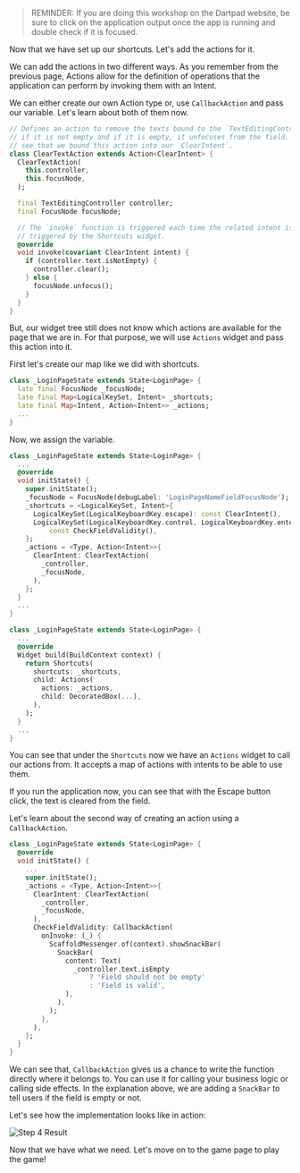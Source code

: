> REMINDER: If you are doing this workshop on the Dartpad website, be sure to click on the application output once the app is running and double check if it is focused.

Now that we have set up our shortcuts. Let's add the actions for it.

We can add the actions in two different ways. As you remember from the previous page, Actions allow for the definition of operations that the application can perform by invoking them with an Intent.

We can either create our own Action type or, use `CallbackAction` and pass our variable. Let's learn about both of them now.

```dart
// Defines an action to remove the texts bound to the `TextEditingController` 
// if it is not empty and if it is empty, it unfocuses from the field. You can 
// see that we bound this action into our `ClearIntent`.
class ClearTextAction extends Action<ClearIntent> {
  ClearTextAction(
    this.controller,
    this.focusNode,
  );

  final TextEditingController controller;
  final FocusNode focusNode;

  // The `invoke` function is triggered each time the related intent is 
  // triggered by the Shortcuts widget.
  @override
  void invoke(covariant ClearIntent intent) {
    if (controller.text.isNotEmpty) {
      controller.clear();
    } else {
      focusNode.unfocus();
    }
  }
}
```

But, our widget tree still does not know which actions are available for the page that we are in. For that purpose, we will use `Actions` widget and pass this action into it.

First let's create our map like we did with shortcuts.

```dart
class _LoginPageState extends State<LoginPage> {
  late final FocusNode _focusNode;
  late final Map<LogicalKeySet, Intent> _shortcuts;
  late final Map<Intent, Action<Intent>> _actions;
  ...
}
```

Now, we assign the variable.

```dart
class _LoginPageState extends State<LoginPage> {
  ...
  @override
  void initState() {
    super.initState();
    _focusNode = FocusNode(debugLabel: 'LoginPageNameFieldFocusNode');
    _shortcuts = <LogicalKeySet, Intent>{
      LogicalKeySet(LogicalKeyboardKey.escape): const ClearIntent(),
      LogicalKeySet(LogicalKeyboardKey.control, LogicalKeyboardKey.enter):
          const CheckFieldValidity(),
    };
    _actions = <Type, Action<Intent>>{
      ClearIntent: ClearTextAction(
        _controller,
        _focusNode,
      ),
    };
  }
  ...
}
```

```dart
class _LoginPageState extends State<LoginPage> {
  ...
  @override
  Widget build(BuildContext context) {
    return Shortcuts(
      shortcuts: _shortcuts,
      child: Actions(
        actions: _actions,
        child: DecoratedBox(...),
      ),
    );
  }
  ...
}
```

You can see that under the `Shortcuts` now we have an `Actions` widget to call our actions from. It accepts a map of actions with intents to be able to use them.

If you run the application now, you can see that with the Escape button click, the text is cleared from the field.

Let's learn about the second way of creating an action using a `CallbackAction`.

```dart
class _LoginPageState extends State<LoginPage> {
  @override
  void initState() {
    ...
    super.initState();
    _actions = <Type, Action<Intent>>{
      ClearIntent: ClearTextAction(
        _controller,
        _focusNode,
      ),
      CheckFieldValidity: CallbackAction(
        onInvoke: (_) {
          ScaffoldMessenger.of(context).showSnackBar(
            SnackBar(
              content: Text(
                _controller.text.isEmpty
                    ? 'Field should not be empty'
                    : 'Field is valid',
              ),
            ),
          );
        },
      ),
    };
  }
}
```

We can see that, `CallbackAction` gives us a chance to write the function directly where it belongs to. You can use it for calling your business logic or calling side effects. In the explanation above, we are adding a `SnackBar` to tell users if the field is empty or not.

Let's see how the implementation looks like in action:

![Step 4 Result](https://raw.githubusercontent.com/salihgueler/keyboard_puzzle_dartpad_workshop/main/step_04/output.gif)

Now that we have what we need. Let's move on to the game page to play the game!
